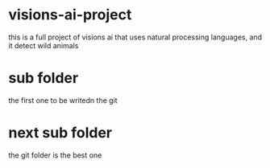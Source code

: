 # visions-ai-project
this is a full project of visions ai that uses natural processing languages, and it detect wild animals

# sub folder
the first one to be writedn the git 

# next sub folder

the git folder is the best one
